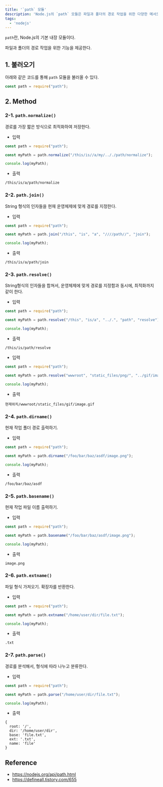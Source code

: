 ```yaml
---
title: '`path` 모듈'
description: 'Node.js의 `path` 모듈은 파일과 폴더의 경로 작업을 위한 다양한 메서드(`normalize`, `join`, `resolve`, `dirname`, `basename`, `extname`, `parse`)를 제공한다.'
tags:
  - 'nodejs'
---
```


`path`란, Node.js의 기본 내장 모듈이다.

파일과 폴더의 경로 작업을 위한 기능을 제공한다.

## 1. 불러오기

아래와 같은 코드를 통해 `path` 모듈을 불러올 수 있다.

```javascript
const path = require("path");
```

## 2. Method

### 2-1. `path.normalize()`

경로를 가장 짧은 방식으로 최적화하여 저장한다.

- 입력

```javascript
const path = require("path");

const myPath = path.normalize("/this/is//a/my/.././path/normalize");

console.log(myPath);
```

- 출력

```text
/this/is/a/path/normalize
```

### 2-2. `path.join()`

String 형식의 인자들을 현재 운영체제에 맞게 경로를 지정한다.

- 입력

```javascript
const path = require("path");

const myPath = path.join("/this", "is", "a", "////path//", "join");

console.log(myPath);
```

- 출력

```text
/this/is/a/path/join
```

### 2-3. `path.resolve()`

String형식의 인자들을 합쳐서, 운영체제에 맞게 경로를 지정함과 동시에, 최적화까지 같이 한다.

- 입력

```javascript
const path = require("path");

const myPath = path.resolve("/this", "is/a", "../.", "path", "resolve");

console.log(myPath);
```

- 출력

```text
/this/is/path/resolve
```

- 입력

```javascript
const path = require("path");

const myPath = path.resolve("wwwroot", "static_files/png/", "../gif/image.gif");

console.log(myPath);
```

- 출력

```text
현재위치/wwwroot/static_files/gif/image.gif
```

### 2-4. `path.dirname()`

현재 작업 폴더 경로 출력하기.

- 입력

```javascript
const path = require("path");

const myPath = path.dirname("/foo/bar/baz/asdf/image.png");

console.log(myPath);
```

- 출력

```text
/foo/bar/baz/asdf
```

### 2-5. `path.basename()`

현재 작업 파일 이름 출력하기.

- 입력

```javascript
const path = require("path");

const myPath = path.basename("/foo/bar/baz/asdf/image.png");

console.log(myPath);
```

- 출력

```text
image.png
```

### 2-6. `path.extname()`

파일 형식 가져오기. 확장자를 반환한다.

- 입력

```javascript
const path = require("path");

const myPath = path.extname("/home/user/dir/file.txt");

console.log(myPath);
```

- 출력

```text
.txt
```

### 2-7. `path.parse()`

경로를 분석해서, 형식에 따라 나누고 분류한다.

- 입력

```javascript
const path = require("path");

const myPath = path.parse("/home/user/dir/file.txt");

console.log(myPath);
```

- 출력

```text
{
  root: '/',
  dir: '/home/user/dir',
  base: 'file.txt',
  ext: '.txt',
  name: 'file'
}
```

## Reference

- <https://nodejs.org/api/path.html>
- <https://defineall.tistory.com/655>
